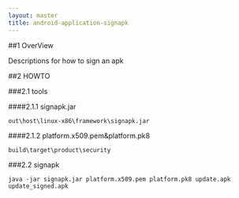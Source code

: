 ```yaml
---
layout: master
title: android-application-signapk
---
```


##1 OverView

Descriptions for how to sign an apk

##2 HOWTO


###2.1 tools

####2.1.1 signapk.jar

	out\host\linux-x86\framework\signapk.jar

####2.1.2 platform.x509.pem&platform.pk8

	build\target\product\security

###2.2 signapk


	java -jar signapk.jar platform.x509.pem platform.pk8 update.apk update_signed.apk


